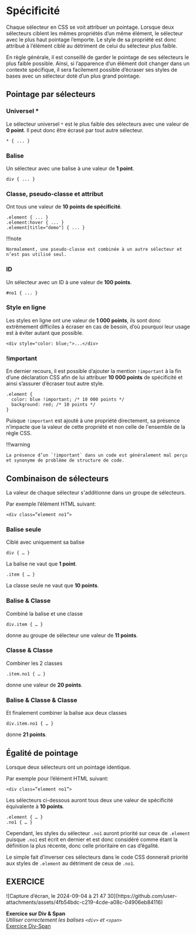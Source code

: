 # Spécificité
Chaque sélecteur en CSS se voit attribuer un pointage. Lorsque deux sélecteurs ciblent les mêmes propriétés d’un même élément, le sélecteur avec le plus haut pointage l’emporte. Le style de sa propriété est donc attribué à l’élément ciblé au détriment de celui du sélecteur plus faible.

En règle générale, il est conseillé de garder le pointage de ses sélecteurs le plus faible possible. Ainsi, si l’apparence d’un élément doit changer dans un contexte spécifique, il sera facilement possible d’écraser ses styles de bases avec un sélecteur doté d’un plus grand pointage.

## Pointage par sélecteurs

### Universel *
Le sélecteur universel `*` est le plus faible des sélecteurs avec une valeur de **0 point**. Il peut donc être écrasé par tout autre sélecteur.

`* { ... }`

### Balise
Un sélecteur avec une balise à une valeur de **1 point**.

`div { ... }`


### Classe, pseudo-classe et attribut
Ont tous une valeur de **10 points de spécificité**.

```
.element { ... }
.element:hover { ... }
.element[title="demo"] { ... }
```
!!!note

    Normalement, une pseudo-classe est combinée à un autre sélecteur et n’est pas utilisé seul.


### ID
Un sélecteur avec un ID à une valeur de **100 points**.

`#no1 { ... }`


### Style en ligne
Les styles en ligne ont une valeur de **1 000 points**, ils sont donc extrêmement difficiles à écraser en cas de besoin, d’où pourquoi leur usage est à éviter autant que possible.

`<div style="color: blue;">...</div>`


### !important
En dernier recours, il est possible d’ajouter la mention `!important` à la fin d’une déclaration CSS afin de lui attribuer **10 000 points** de spécificité et ainsi s’assurer d’écraser tout autre style.

```
.element {
  color: blue !important; /* 10 000 points */
  background: red; /* 10 points */
}
```
Puisque `!important` est ajouté à une propriété directement, sa présence n’impacte que la valeur de cette propriété et non celle de l'ensemble de la règle CSS.

!!!warning

    La présence d’un `!important` dans un code est généralement mal perçu et synonyme de problème de structure de code.


## Combinaison de sélecteurs

La valeur de chaque sélecteur s'additionne dans un groupe de sélecteurs.

Par exemple l’élément HTML suivant:

`<div class=”element no1”>`

  
### Balise seule
Ciblé avec uniquement sa balise

`div { … }`

La balise ne vaut que **1 point**.

`.item { … }`

La classe seule ne vaut que **10 points**.

### Balise & Classe
Combiné la balise et une classe

`div.item { … }`

donne au groupe de sélecteur une valeur de **11 points**.

### Classe & Classe
Combiner les 2 classes

`.item.no1 { … }`

donne une valeur de **20 points**.

### Balise & Classe & Classe

Et finalement combiner la balise aux deux classes

`div.item.no1 { … }`

donne **21 points**.

## Égalité de pointage

Lorsque deux sélecteurs ont un pointage identique.

Par exemple pour l’élément HTML suivant:

`<div class=”element no1”>`

Les sélecteurs ci-dessous auront tous deux une valeur de spécificité équivalente à **10 points**.

```
.element { … }
.no1 { … }
```
Cependant, les styles du sélecteur `.no1` auront priorité sur ceux de `.element` puisque `.no1` est écrit en dernier et est donc considéré comme étant la définition la plus récente, donc celle prioritaire en cas d’égalité.

Le simple fait d’inverser ces sélecteurs dans le code CSS donnerait priorité aux styles de `.element` au détriment de ceux de `.no1`.


## EXERCICE

<div class="grid grid-auto" markdown>
![Capture d’écran, le 2024-09-04 à 21 47 30](https://github.com/user-attachments/assets/4fb54bdc-c219-4cde-a08c-04906eb84116)



  **Exercice sur Div & Span**<br>
  _Utiliser correctement les balises `<div>` et `<span>`_<br>
  [Exercice Div-Span](https://tim-montmorency.com/compendium/582-111%E2%80%93web1/exercices/div-span.html)
</div>
